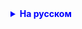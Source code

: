 <details style="margin-top: 16px">
  <summary style="cursor: pointer; color: blue;"><b>На русском</b></summary>

Три задания:

        1) В консоль вводится число, если оно больше 1000, то выводите сообщение "Я богат",
         если больше 10000, то "я ультра богат"

        2) К первой задаче добавляем: "Если введено больше 10 000, то пишем на экран
         "я могу купить, все что хочу"

        3) Доделать конвертер валют. Теперь, после ввода валюты и количества денег, вы должны
        посчитать, сколько денег получит человек в выбранной валюте.
        Используйте условные операторы для выбора нужных переменных и выведите финальный результат на экран

</details>
